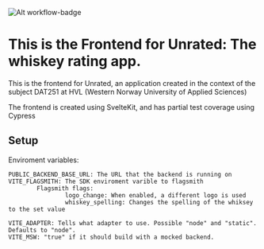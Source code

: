 ![Alt workflow-badge](https://github.com/Unrated-Limited-Unlimited/ua-frontend/actions/workflows/main.yml/badge.svg)

# This is the Frontend for Unrated: The whiskey rating app.
This is the frontend for Unrated, an application created in the context of the subject DAT251 at HVL (Western Norway University of Applied Sciences) 

The frontend is created using SvelteKit, and has partial test coverage using Cypress


## Setup

Enviroment variables:
```
PUBLIC_BACKEND_BASE_URL: The URL that the backend is running on
VITE_FLAGSMITH: The SDK enviroment varible to flagsmith
        Flagsmith flags:
                logo_change: When enabled, a different logo is used
                whiskey_spelling: Changes the spelling of the whiksey to the set value

VITE_ADAPTER: Tells what adapter to use. Possible "node" and "static". Defaults to "node".
VITE_MSW: "true" if it should build with a mocked backend.
```
